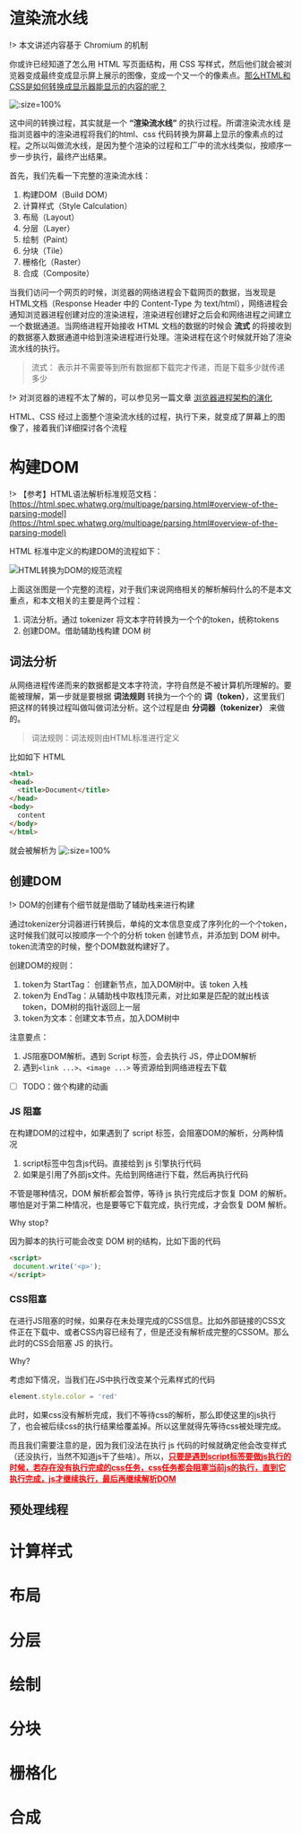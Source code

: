 # 渲染流水线

!> 本文讲述内容基于 Chromium 的机制

你或许已经知道了怎么用 HTML 写页面结构，用 CSS 写样式，然后他们就会被浏览器变成最终变成显示屏上展示的图像，变成一个又一个的像素点。<u>那么HTML和CSS是如何转换成显示器能显示的内容的呢？</u>

![](https://cdn.jsdelivr.net/gh/arronKler/oss@master/uPic/2020_12/4grqJq_10_11-52-05.jpg ':size=100%')

这中间的转换过程，其实就是一个 **“渲染流水线”** 的执行过程。所谓渲染流水线 是指浏览器中的渲染进程将我们的html、css 代码转换为屏幕上显示的像素点的过程。之所以叫做流水线，是因为整个渲染的过程和工厂中的流水线类似，按顺序一步一步执行，最终产出结果。

首先，我们先看一下完整的渲染流水线：
1. 构建DOM（Build DOM）
2. 计算样式（Style Calculation）
3. 布局（Layout）
4. 分层（Layer）
5. 绘制（Paint）
6. 分块（Tile）
7. 栅格化（Raster）
8. 合成（Composite）


当我们访问一个网页的时候，浏览器的网络进程会下载网页的数据，当发现是HTML文档（Response Header 中的 Content-Type 为 text/html），网络进程会通知浏览器进程创建对应的渲染进程，渲染进程创建好之后会和网络进程之间建立一个数据通道。当网络进程开始接收 HTML 文档的数据的时候会 **流式** 的将接收到的数据塞入数据通道中给到渲染进程进行处理。渲染进程在这个时候就开始了渲染流水线的执行。

> 流式： 表示并不需要等到所有数据都下载完才传递，而是下载多少就传递多少

!> 对浏览器的进程不太了解的，可以参见另一篇文章 [浏览器进程架构的演化](/web/browser/browser_process.md)

HTML、CSS 经过上面整个渲染流水线的过程，执行下来，就变成了屏幕上的图像了，接着我们详细探讨各个流程

# 构建DOM

!> 【参考】HTML语法解析标准规范文档：[https://html.spec.whatwg.org/multipage/parsing.html#overview-of-the-parsing-model](https://html.spec.whatwg.org/multipage/parsing.html#overview-of-the-parsing-model)

HTML 标准中定义的构建DOM的流程如下：

![HTML转换为DOM的规范流程](https://cdn.jsdelivr.net/gh/arronKler/oss@master/uPic/2020_12/4Yw1Nq_10_11-53-09.jpg)

上面这张图是一个完整的流程，对于我们来说网络相关的解析解码什么的不是本文重点，和本文相关的主要是两个过程：
1. 词法分析。通过 tokenizer 将文本字符转换为一个个的token，统称tokens
2. 创建DOM。借助辅助栈构建 DOM 树


## 词法分析
从网络进程传递而来的数据都是文本字符流，字符自然是不被计算机所理解的。要能被理解，第一步就是要根据 **词法规则** 转换为一个个的 **词（token）**，这里我们把这样的转换过程叫做叫做词法分析。这个过程是由 **分词器（tokenizer）** 来做的。

> 词法规则：词法规则由HTML标准进行定义

比如如下 HTML 

```html
<html>
<head>
  <title>Document</title>
</head>
<body>
  content
</body>
</html>
```

就会被解析为
![](https://cdn.jsdelivr.net/gh/arronKler/oss@master/uPic/2020_12/aowqDg_10_11-52-28.jpg ':size=100%')


## 创建DOM

!> DOM的创建有个细节就是借助了辅助栈来进行构建

通过tokenizer分词器进行转换后，单纯的文本信息变成了序列化的一个个token，这时候我们就可以按顺序一个个的分析 token 创建节点，并添加到 DOM 树中。token流清空的时候，整个DOM数就构建好了。

创建DOM的规则：
1. token为 StartTag： 创建新节点，加入DOM树中。该 token 入栈
2. token为 EndTag：从辅助栈中取栈顶元素，对比如果是匹配的就出栈该token，DOM树的指针返回上一层
3. token为文本：创建文本节点，加入DOM树中

注意要点：
1. JS阻塞DOM解析。遇到 Script 标签，会去执行 JS，停止DOM解析
2. 遇到`<link ...>`、`<image ...>` 等资源给到网络进程去下载

- [ ] TODO：做个构建的动画

### JS 阻塞
在构建DOM的过程中，如果遇到了 script 标签，会阻塞DOM的解析，分两种情况
1. script标签中包含js代码。直接给到 js 引擎执行代码
2. 如果是引用了外部js文件。先给到网络进行下载，然后再执行代码

不管是哪种情况，DOM 解析都会暂停，等待 js 执行完成后才恢复 DOM 的解析。哪怕是对于第二种情况，也是要等它下载完成，执行完成，才会恢复 DOM 解析。

Why stop?

因为脚本的执行可能会改变 DOM 树的结构，比如下面的代码

```html
<script>
 document.write('<p>');
</script>
```


### CSS阻塞
在进行JS阻塞的时候，如果存在未处理完成的CSS信息。比如外部链接的CSS文件正在下载中、或者CSS内容已经有了，但是还没有解析成完整的CSSOM。那么此时的CSS会阻塞 JS 的执行。

Why?

考虑如下情况，当我们在JS中执行改变某个元素样式的代码

```javascript
element.style.color = 'red'
```

此时，如果css没有解析完成，我们不等待css的解析，那么即使这里的js执行了，也会被后续css的执行结果给覆盖掉。所以这里就得先等待css被处理完成。

而且我们需要注意的是，因为我们没法在执行 js 代码的时候就确定他会改变样式（还没执行，当然不知道js干了些啥）。所以，<u style="color: red">**只要是遇到script标签要做js执行的时候，若存在没有执行完成的css任务，css任务都会阻塞当前js的执行，直到它执行完成，js才继续执行，最后再继续解析DOM**</u>

## 预处理线程


# 计算样式


# 布局


# 分层

# 绘制

# 分块

# 栅格化

# 合成